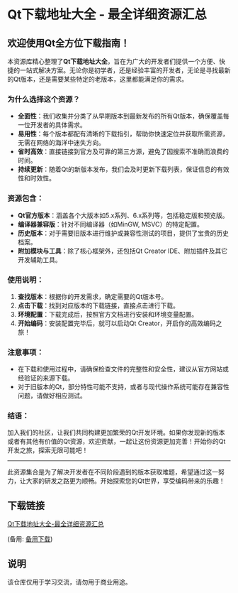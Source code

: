 # Qt下载地址大全 - 最全详细资源汇总

## 欢迎使用Qt全方位下载指南！

本资源库精心整理了**Qt下载地址大全**，旨在为广大的开发者们提供一个方便、快捷的一站式解决方案。无论你是初学者，还是经验丰富的开发者，无论是寻找最新的Qt版本，还是需要某些特定的老版本，这里都能满足你的需求。

### 为什么选择这个资源？

- **全面性**：我们收集并分类了从早期版本到最新发布的所有Qt版本，确保覆盖每一位开发者的具体需求。
- **易用性**：每个版本都配有清晰的下载指引，帮助你快速定位并获取所需资源，无需在网络的海洋中迷失方向。
- **省时高效**：直接链接到官方及可靠的第三方源，避免了因搜索不准确而浪费的时间。
- **持续更新**：随着Qt的新版本发布，我们会及时更新下载列表，保证信息的有效性和时效性。

### 资源包含：

- **Qt官方版本**：涵盖各个大版本如5.x系列、6.x系列等，包括稳定版和预览版。
- **编译器兼容版**：针对不同编译器（如MinGW, MSVC）的特定配置。
- **历史版本**：对于需要旧版本进行维护或兼容性测试的项目，提供了宝贵的历史档案。
- **附加模块与工具**：除了核心框架外，还包括Qt Creator IDE、附加插件及其它开发辅助工具。

### 使用说明：

1. **查找版本**：根据你的开发需求，确定需要的Qt版本号。
2. **点击下载**：找到对应版本的下载链接，直接点击进行下载。
3. **环境配置**：下载完成后，按照官方文档进行安装和环境变量配置。
4. **开始编码**：安装配置完毕后，就可以启动Qt Creator，开启你的高效编码之旅！

### 注意事项：

- 在下载和使用过程中，请确保检查文件的完整性和安全性，建议从官方网站或经验证的来源下载。
- 对于旧版本的Qt，部分特性可能不支持，或者与现代操作系统可能存在兼容性问题，请做好相应测试。

### 结语：

加入我们的社区，让我们共同构建更加繁荣的Qt开发环境。如果你发现新的版本或者有其他有价值的Qt资源，欢迎贡献，一起让这份资源更加完善！开始你的Qt开发之旅，探索无限可能吧！

---

此资源集合是为了解决开发者在不同阶段遇到的版本获取难题，希望通过这一努力，让大家的研发之路更为顺畅。开始探索您的Qt世界，享受编码带来的乐趣！

## 下载链接
[Qt下载地址大全-最全详细资源汇总](https://pan.quark.cn/s/0ca205b0565e) 

(备用: [备用下载](https://pan.baidu.com/s/19u274MhBBLoJv61N64M5vw?pwd=djzg))

## 说明

该仓库仅用于学习交流，请勿用于商业用途。
